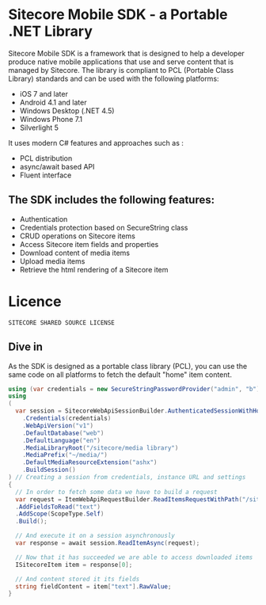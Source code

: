Sitecore Mobile SDK - a Portable .NET Library
========

Sitecore Mobile SDK is a framework that is designed to help a developer produce native mobile applications that use and serve content that is managed by Sitecore. The library is compliant to PCL (Portable Class Library) standards and can be used with the following platforms:

* iOS 7 and later
* Android 4.1 and later
* Windows Desktop (.NET 4.5)
* Windows Phone 7.1
* Silverlight 5

It uses modern C# features and approaches such as :
* PCL distribution
* async/await based API
* Fluent interface


## The SDK includes the following features:

* Authentication
* Credentials protection based on SecureString class
* CRUD operations on Sitecore items
* Access Sitecore item fields and properties
* Download content of media items
* Upload media items
* Retrieve the html rendering of a Sitecore item


# Licence
```
SITECORE SHARED SOURCE LICENSE
```

## Dive in

As the SDK is designed as a portable class library (PCL), you can use the same code on all platforms to fetch the default "home" item content. 

```csharp
using (var credentials = new SecureStringPasswordProvider("admin", "b")) // providing secure credentials
using 
(
  var session = SitecoreWebApiSessionBuilder.AuthenticatedSessionWithHost(instanceUrl)
    .Credentials(credentials)
    .WebApiVersion("v1")
    .DefaultDatabase("web")
    .DefaultLanguage("en")
    .MediaLibraryRoot("/sitecore/media library")
    .MediaPrefix("~/media/")
    .DefaultMediaResourceExtension("ashx")
    .BuildSession()
) // Creating a session from credentials, instance URL and settings
{
  // In order to fetch some data we have to build a request
  var request = ItemWebApiRequestBuilder.ReadItemsRequestWithPath("/sitecore/content/home")
  .AddFieldsToRead("text")
  .AddScope(ScopeType.Self)
  .Build();

  // And execute it on a session asynchronously
  var response = await session.ReadItemAsync(request);

  // Now that it has succeeded we are able to access downloaded items
  ISitecoreItem item = response[0];

  // And content stored it its fields
  string fieldContent = item["text"].RawValue;
}
```



